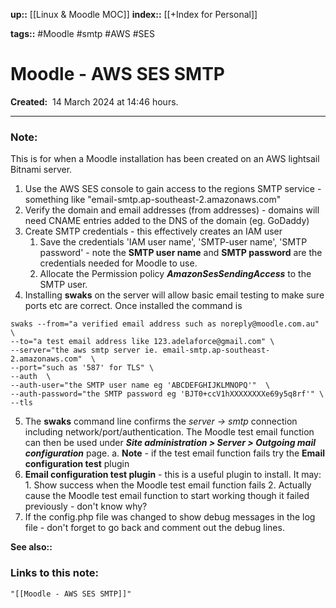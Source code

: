 **up::** [[Linux & Moodle MOC]]
**index::** [[+Index for Personal]]

**tags::** #Moodle #smtp #AWS #SES 
# Moodle - AWS SES SMTP

**Created:**  14 March 2024 at  14:46 hours.
___
### Note:
This is for when a Moodle installation has been created on an AWS lightsail Bitnami server.

1. Use the AWS SES console to gain access to the regions SMTP service - something like "email-smtp.ap-southeast-2.amazonaws.com"
2. Verify the domain and email addresses (from addresses) - domains will need CNAME entries added to the DNS of the domain (eg. GoDaddy)
3. Create SMTP credentials - this effectively creates an IAM user
	1. Save the credentials 'IAM user name', 'SMTP-user name', 'SMTP password' - note the **SMTP user name** and **SMTP password** are the credentials needed for Moodle to use.
	2. Allocate the Permission policy ***AmazonSesSendingAccess*** to the SMTP user.
4. Installing **swaks** on the server will allow basic email testing to make sure ports etc are correct. Once installed the command is
```shell
swaks --from="a verified email address such as noreply@moodle.com.au" \
--to="a test email address like 123.adelaforce@gmail.com" \
--server="the aws smtp server ie. email-smtp.ap-southeast-2.amazonaws.com"  \
--port="such as '587' for TLS" \
--auth  \
--auth-user="the SMTP user name eg 'ABCDEFGHIJKLMNOPQ'"  \
--auth-password="the SMTP password eg 'BJT0+ccV1hXXXXXXXXe69y5q8rf'" \
--tls
```

5. The **swaks** command line confirms the *server -> smtp* connection including network/port/authentication. The Moodle test email function can then be used under ***Site administration > Server > Outgoing mail configuration*** page.
	a. **Note** - if the test email function fails try the **Email configuration test** plugin
6. **Email configuration test plugin** - this is a useful plugin to install. It may: 
		1. Show success when the Moodle test email function fails
		2. Actually cause the Moodle test email function to start working though it failed previously - don't know why?
 7. If the config.php file was changed to show debug messages in the log file - don't forget to go back and comment out the debug lines.  


**See also::** 

### Links to this note:
```query
"[[Moodle - AWS SES SMTP]]"
```

